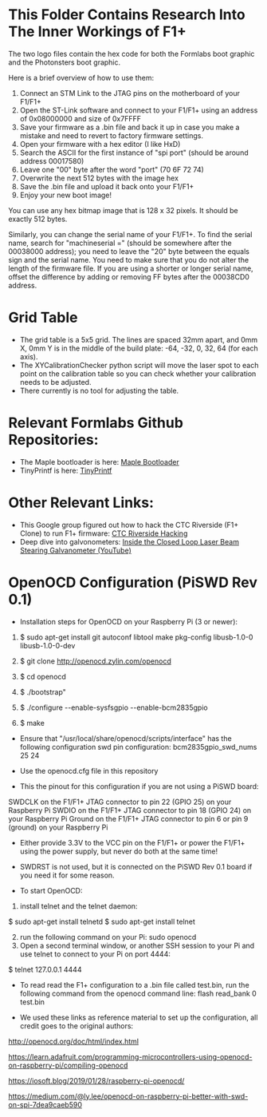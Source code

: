 # This Folder Contains Research Into The Inner Workings of F1+

The two logo files contain the hex code for both the Formlabs boot graphic and the Photonsters boot graphic.

Here is a brief overview of how to use them:
1) Connect an STM Link to the JTAG pins on the motherboard of your F1/F1+
2) Open the ST-Link software and connect to your F1/F1+ using an address of 0x08000000 and size of 0x7FFFF
3) Save your firmware as a .bin file and back it up in case you make a mistake and need to revert to factory firmware settings.
4) Open your firmware with a hex editor (I like HxD)
5) Search the ASCII for the first instance of "spi port" (should be around address 00017580)
6) Leave one "00" byte after the word "port" (70 6F 72 74)
7) Overwrite the next 512 bytes with the image hex
8) Save the .bin file and upload it back onto your F1/F1+
9) Enjoy your new boot image!

You can use any hex bitmap image that is 128 x 32 pixels. It should be exactly 512 bytes.

Similarly, you can change the serial name of your F1/F1+. To find the serial name, search for "machineserial =" (should be somewhere after the 00038000 address); you need to leave the "20" byte between the equals sign and the serial name. You need to make sure that you do not alter the length of the firmware file. If you are using a shorter or longer serial name, offset the difference by adding or removing FF bytes after the 00038CD0 address.

# Grid Table
- The grid table is a 5x5 grid. The lines are spaced 32mm apart, and 0mm X, 0mm Y is in the middle of the build plate: -64, -32, 0, 32, 64 (for each axis).
- The XYCalibrationChecker python script will move the laser spot to each point on the calibration table so you can check whether your calibration needs to be adjusted.
- There currently is no tool for adjusting the table.

# Relevant Formlabs Github Repositories:
- The Maple bootloader is here: [Maple Bootloader](https://github.com/Formlabs/maple-bootloader)
- TinyPrintf is here: [TinyPrintf](https://github.com/Formlabs/tinyprintf)

# Other Relevant Links:
- This Google group figured out how to hack the CTC Riverside (F1+ Clone) to run F1+ firmware: [CTC Riverside Hacking](https://groups.google.com/forum/#!topic/ctc3dprinters/PbFQm_7dXcs%5B1-25%5D)
- Deep dive into galvonometers: [Inside the Closed Loop Laser Beam Stearing Galvanometer (YouTube)](https://www.youtube.com/watch?v=HIBH55cbfLM&list=WL&index=38&t=0s)

# OpenOCD Configuration (PiSWD Rev 0.1)

- Installation steps for OpenOCD on your Raspberry Pi (3 or newer):

1) $ sudo apt-get install git autoconf libtool make pkg-config libusb-1.0-0 libusb-1.0-0-dev

2) $ git clone http://openocd.zylin.com/openocd

3) $ cd openocd

4) $ ./bootstrap"

5) $ ./configure --enable-sysfsgpio --enable-bcm2835gpio

6) $ make

- Ensure that "/usr/local/share/openocd/scripts/interface" has the following configuration swd pin configuration: bcm2835gpio_swd_nums 25 24

- Use the openocd.cfg file in this repository

- This the pinout for this configuration if you are not using a PiSWD board:

SWDCLK on the F1/F1+ JTAG connector to pin 22 (GPIO 25) on your Raspberry Pi
SWDIO on the F1/F1+ JTAG connector to pin 18 (GPIO 24) on your Raspberry Pi
Ground on the F1/F1+ JTAG connector to pin 6 or pin 9 (ground) on your Raspberry Pi

- Either provide 3.3V to the VCC pin on the F1/F1+ or power the F1/F1+ using the power supply, but never do both at the same time!

- SWDRST is not used, but it is connected on the PiSWD Rev 0.1 board if you need it for some reason.

- To start OpenOCD:
1) install telnet and the telnet daemon:

$ sudo apt-get install telnetd
$ sudo apt-get install telnet

2) run the following command on your Pi: sudo openocd
3) Open a second terminal window, or another SSH session to your Pi and use telnet to connect to your Pi on port 4444: 

$ telnet 127.0.0.1 4444


- To read read the F1+ configuration to a .bin file called test.bin, run the following command from the openocd command line: flash read_bank 0 test.bin

- We used these links as reference material to set up the configuration, all credit goes to the original authors:

http://openocd.org/doc/html/index.html

https://learn.adafruit.com/programming-microcontrollers-using-openocd-on-raspberry-pi/compiling-openocd

https://iosoft.blog/2019/01/28/raspberry-pi-openocd/ 

https://medium.com/@ly.lee/openocd-on-raspberry-pi-better-with-swd-on-spi-7dea9caeb590